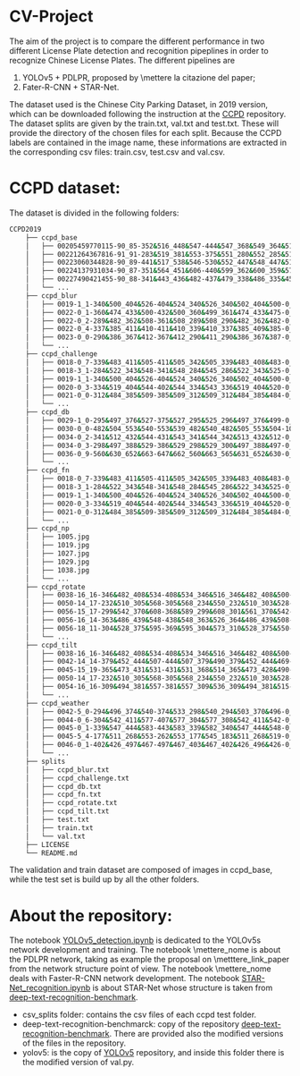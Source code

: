 # CV-Project

The aim of the project is to compare the different performance in two different License Plate detection and recognition pipeplines in order to recognize Chinese License Plates.
The different pipelines are
1. YOLOv5 + PDLPR, proposed by \mettere la citazione del paper;
2. Fater-R-CNN + STAR-Net.

The dataset used is the Chinese City Parking Dataset, in 2019 version, which can be downloaded following the instruction at the [CCPD](https://github.com/detectRecog/CCPD) repository. 
The dataset splits are given by the train.txt, val.txt and test.txt. These will provide the directory of the chosen files for each split.
Because the CCPD labels are contained in the image name, these informations are extracted in the corresponding csv files: train.csv, test.csv and val.csv.

# CCPD dataset:
The dataset is divided in the following folders:
```bash
CCPD2019
    ├── ccpd_base
    │   ├── 00205459770115-90_85-352&516_448&547-444&547_368&549_364&517_440&515-0_0_22_10_26_29_24-128-7.jpg
    │   ├── 00221264367816-91_91-283&519_381&553-375&551_280&552_285&514_380&513-0_0_7_26_17_33_29-95-9.jpg
    │   ├── 00223060344828-90_89-441&517_538&546-530&552_447&548_447&512_530&516-0_0_13_16_33_30_33-148-14.jpg
    │   ├── 00224137931034-90_87-351&564_451&606-440&599_362&600_359&572_437&571-0_0_3_21_30_28_24-88-5.jpg
    │   ├── 00227490421455-90_88-341&443_436&482-437&479_338&486_335&452_434&445-0_0_9_33_33_29_28-128-12.jpg
    │   └── ...
    ├── ccpd_blur
    │   ├── 0019-1_1-340&500_404&526-404&524_340&526_340&502_404&500-0_0_11_26_25_28_17-66-3.jpg
    │   ├── 0022-0_1-360&474_433&500-432&500_360&499_361&474_433&475-0_0_20_24_26_27_10-143-5.jpg
    │   ├── 0022-0_2-289&482_362&508-361&508_289&508_290&482_362&482-0_0_3_11_31_25_33-94-7.jpg
    │   ├── 0022-0_4-337&385_411&410-411&410_339&410_337&385_409&385-0_0_13_24_9_31_30-74-6.jpg
    │   ├── 0023-0_0-290&386_367&412-367&412_290&411_290&386_367&387-0_0_23_26_5_31_24-69-2.jpg
    │   └── ...
    ├── ccpd_challenge
    │   ├── 0018-0_7-339&483_411&505-411&505_342&505_339&483_408&483-0_0_16_9_27_27_27-82-8.jpg
    │   ├── 0018-3_1-284&522_343&548-341&548_284&545_286&522_343&525-0_0_18_31_29_32_8-74-14.jpg
    │   ├── 0019-1_1-340&500_404&526-404&524_340&526_340&502_404&500-0_0_11_26_25_28_17-66-3.jpg
    │   ├── 0020-0_3-334&519_404&544-402&544_334&543_336&519_404&520-0_0_8_33_17_24_32-55-14.jpg
    │   ├── 0021-0_0-312&484_385&509-385&509_312&509_312&484_385&484-0_0_13_25_4_24_32-66-19.jpg
    │   └── ...
    ├── ccpd_db
    │   ├── 0029-1_0-295&497_376&527-375&527_295&525_296&497_376&499-0_0_18_33_23_32_32-197-25.jpg
    │   ├── 0030-0_0-482&504_553&540-553&539_482&540_482&505_553&504-10_6_25_15_32_29_31-43-19.jpg
    │   ├── 0034-0_2-341&512_432&544-431&543_341&544_342&513_432&512-0_0_30_33_32_16_30-199-5.jpg
    │   ├── 0034-0_3-298&497_388&529-386&529_298&529_300&497_388&497-0_0_6_25_27_24_23-39-6.jpg
    │   ├── 0036-0_9-560&630_652&663-647&662_560&663_565&631_652&630-0_0_29_32_20_26_27-38-4.jpg
    │   └── ...
    ├── ccpd_fn
    │   ├── 0018-0_7-339&483_411&505-411&505_342&505_339&483_408&483-0_0_16_9_27_27_27-82-8.jpg
    │   ├── 0018-3_1-284&522_343&548-341&548_284&545_286&522_343&525-0_0_18_31_29_32_8-74-14.jpg
    │   ├── 0019-1_1-340&500_404&526-404&524_340&526_340&502_404&500-0_0_11_26_25_28_17-66-3.jpg
    │   ├── 0020-0_3-334&519_404&544-402&544_334&543_336&519_404&520-0_0_8_33_17_24_32-55-14.jpg
    │   ├── 0021-0_0-312&484_385&509-385&509_312&509_312&484_385&484-0_0_13_25_4_24_32-66-19.jpg
    │   └── ...
    ├── ccpd_np
    │   ├── 1005.jpg
    │   ├── 1019.jpg
    │   ├── 1027.jpg
    │   ├── 1029.jpg
    │   ├── 1038.jpg
    │   └── ...
    ├── ccpd_rotate
    │   ├── 0038-16_16-346&482_408&534-408&534_346&516_346&482_408&500-0_0_4_11_31_27_31-63-30.jpg
    │   ├── 0050-14_17-232&510_305&568-305&568_234&550_232&510_303&528-0_0_20_3_27_27_24-87-4.jpg
    │   ├── 0056-15_17-299&542_370&608-368&589_299&608_301&561_370&542-0_0_31_8_27_27_33-39-27.jpg
    │   ├── 0056-16_14-363&486_439&548-438&548_363&526_364&486_439&508-0_0_4_0_25_30_29-137-11.jpg
    │   ├── 0056-18_11-304&528_375&595-369&595_304&573_310&528_375&550-0_0_21_28_26_27_15-91-26.jpg
    │   └── ...
    ├── ccpd_tilt
    │   ├── 0038-16_16-346&482_408&534-408&534_346&516_346&482_408&500-0_0_4_11_31_27_31-63-30.jpg
    │   ├── 0042-14_14-379&452_444&507-444&507_379&490_379&452_444&469-0_0_23_32_32_30_26-65-15.jpg
    │   ├── 0045-15_19-365&473_431&531-431&531_368&514_365&473_428&490-0_11_10_33_33_30_31-69-25.jpg
    │   ├── 0050-14_17-232&510_305&568-305&568_234&550_232&510_303&528-0_0_20_3_27_27_24-87-4.jpg
    │   ├── 0054-16_16-309&494_381&557-381&557_309&536_309&494_381&515-0_0_2_0_24_33_32-104-11.jpg
    │   └── ...
    ├── ccpd_weather
    │   ├── 0042-5_0-294&496_374&540-374&533_298&540_294&503_370&496-0_0_3_25_27_24_20-92-5.jpg
    │   ├── 0044-0_6-304&542_411&577-407&577_304&577_308&542_411&542-0_0_18_17_26_30_31-63-8.jpg
    │   ├── 0045-0_1-339&547_444&583-443&583_339&582_340&547_444&548-0_11_23_28_32_32_26-54-16.jpg
    │   ├── 0045-5_4-177&511_268&553-262&553_177&545_183&511_268&519-0_0_19_3_24_26_32-71-15.jpg
    │   ├── 0046-0_1-402&426_497&467-497&467_403&467_402&426_496&426-0_15_10_26_26_26_13-129-17.jpg
    │   └── ...
    ├── splits
    │   ├── ccpd_blur.txt
    │   ├── ccpd_challenge.txt
    │   ├── ccpd_db.txt
    │   ├── ccpd_fn.txt
    │   ├── ccpd_rotate.txt
    │   ├── ccpd_tilt.txt
    │   ├── test.txt
    │   ├── train.txt
    │   └── val.txt
    ├── LICENSE
    └── README.md
```
The validation and train dataset are composed of images in ccpd_base, while the test set is build up by all the other folders.

# About the repository:
The notebook [YOLOv5_detection.ipynb](https://github.com/martinagiusti/CV-Project/blob/main/YOLOv5_detection.ipynb) is dedicated to the YOLOv5s network development and training.
The notebook \mettere_nome is about the PDLPR network, taking as example the proposal on \metttere_link_paper from the network structure point of view.
The notebook \mettere_nome deals with Faster-R-CNN network development.
The notebook [STAR-Net_recognition.ipynb](https://github.com/martinagiusti/CV-Project/blob/main/STAR-Net_recognition.ipynb) is about STAR-Net whose structure is taken from [deep-text-recognition-benchmark](https://github.com/clovaai/deep-text-recognition-benchmark).

- csv_splits folder: contains the csv files of each ccpd test folder.
- deep-text-recognition-benchmarck: copy of the repository [deep-text-recognition-benchmark](https://github.com/clovaai/deep-text-recognition-benchmark). There are provided also the modified versions of the files in the repository.
- yolov5: is the copy of [YOLOv5](https://github.com/ultralytics/yolov5) repository, and inside this folder there is the modified version of val.py.
